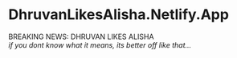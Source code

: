 # DhruvanLikesAlisha.Netlify.App
BREAKING NEWS: DHRUVAN LIKES ALISHA\
_if you dont know what it means, its better off like that..._
